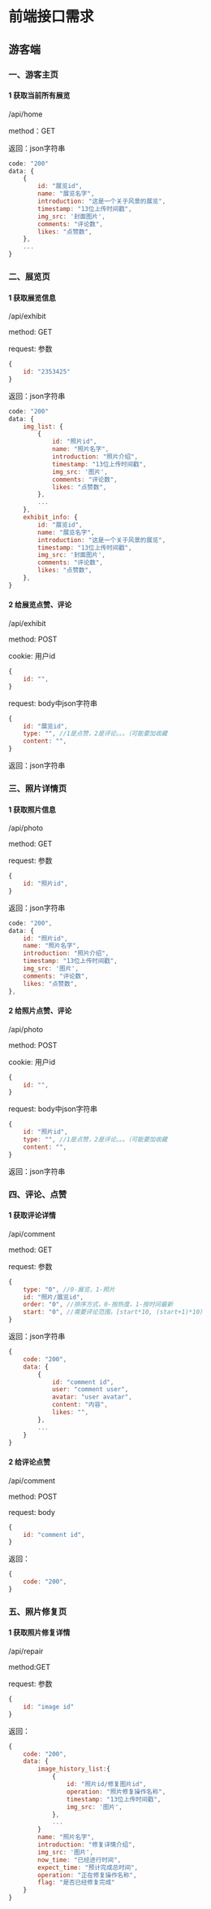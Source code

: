 # 前端接口需求

## 游客端

### 一、游客主页

#### 1 获取当前所有展览

/api/home

method：GET

返回：json字符串

```javascript
code: "200"
data: {
    {
        id: "展览id",
        name: "展览名字",
	    introduction: "这是一个关于风景的展览",
        timestamp: "13位上传时间戳",
	    img_src: '封面图片',
        comments: "评论数",
        likes: "点赞数",
    },
    ...
}
```

### 二、展览页

#### 1 获取展览信息

/api/exhibit

method: GET

request: 参数

```javascript
{
    id: "2353425"
}
```

返回：json字符串

```javascript
code: "200"
data: {
    img_list: {
        {
            id: "照片id",
            name: "照片名字",
	        introduction: "照片介绍",
            timestamp: "13位上传时间戳",
	        img_src: '图片',
            comments: "评论数",
            likes: "点赞数",
        },
        ...
    },
    exhibit_info: {
        id: "展览id",
        name: "展览名字",
	    introduction: "这是一个关于风景的展览",
        timestamp: "13位上传时间戳",
	    img_src: '封面图片',
        comments: "评论数",
        likes: "点赞数",
    },
}
```

#### 2 给展览点赞、评论

/api/exhibit

method: POST

cookie: 用户id

```javascript
{
    id: "",
}
```

request: body中json字符串

```javascript
{
    id: "展览id",
    type: "", //1是点赞，2是评论。。。（可能要加收藏
    content: "",
}
```

返回：json字符串



### 三、照片详情页

#### 1 获取照片信息

/api/photo

method: GET

request: 参数

```javascript
{
    id: "照片id",
}
```

返回：json字符串

```javascript
code: "200",
data: {
    id: "照片id",
    name: "照片名字",
	introduction: "照片介绍",
    timestamp: "13位上传时间戳",
	img_src: '图片',
    comments: "评论数",
    likes: "点赞数",
},
```

#### 

#### 2 给照片点赞、评论

/api/photo

method: POST

cookie: 用户id

```javascript
{
    id: "",
}
```

request: body中json字符串

```javascript
{
    id: "照片id",
    type: "", //1是点赞，2是评论。。。（可能要加收藏
    content: "",
}
```

返回：json字符串



### 四、评论、点赞

#### 1 获取评论详情

/api/comment

method: GET

request: 参数

```javascript
{
    type: "0", //0-展览，1-照片
    id: "照片/展览id",
    order: "0", //排序方式，0-按热度，1-按时间最新
    start: "0", //需要评论范围，[start*10, (start+1)*10)
}
```

返回：json字符串

```javascript
{
    code: "200",
    data: {
        {
            id: "comment id",
            user: "comment user",
            avatar: "user avatar",
            content: "内容",
            likes: "",
        },
        ...
    }
}
```

#### 2 给评论点赞

/api/comment

method: POST

request: body

```javascript
{
    id: "comment id",
}
```

返回：

```javascript
{
    code: "200",
}
```



### 五、照片修复页

#### 1 获取照片修复详情

/api/repair

method:GET

request: 参数

```javascript
{
    id: "image id"
}
```

返回：

```javascript
{
    code: "200",
    data: {
        image_history_list:{
            {
                id: "照片id/修复图片id",
	            operation: "照片修复操作名称",
                timestamp: "13位上传时间戳",
	            img_src: '图片',
            },
            ...
        }
        name: "照片名字",
	    introduction: "修复详情介绍",
	    img_src: '图片',
        now_time: "已经进行时间",
        expect_time: "预计完成总时间",
        operation: "正在修复操作名称",
        flag: "是否已经修复完成"
    }
}
```


